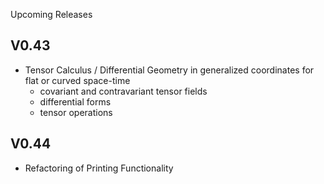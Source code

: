 Upcoming Releases

## V0.43
+ Tensor Calculus / Differential Geometry in generalized coordinates for flat or curved space-time
  + covariant and contravariant tensor fields
  + differential forms
  + tensor operations

## V0.44
+ Refactoring of Printing Functionality

